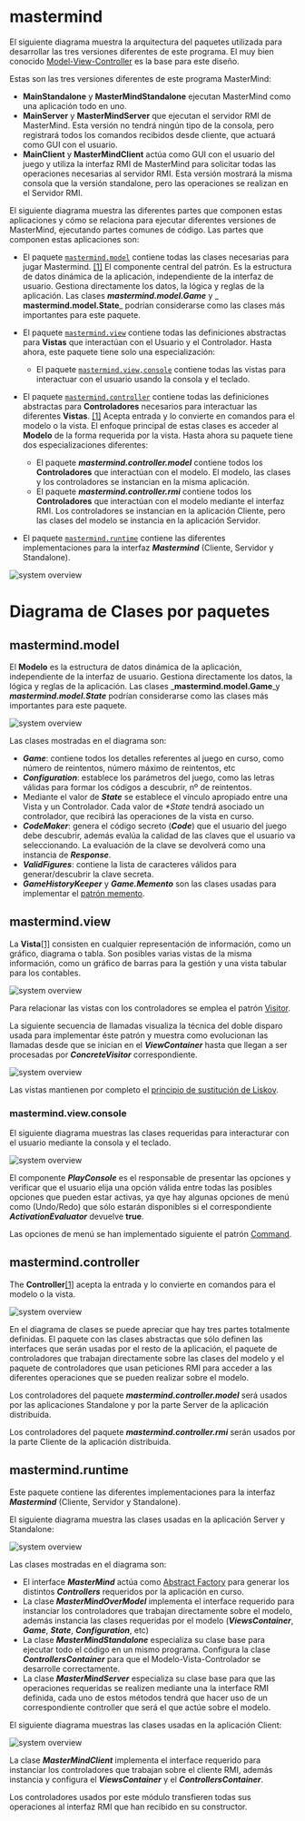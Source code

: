 # mastermind

El siguiente diagrama muestra la arquitectura del paquetes utilizada para desarrollar las tres versiones diferentes de este programa. El
muy bien conocido [Model-View-Controller](https://en.wikipedia.org/wiki/Model%E2%80%93view%E2%80%93controller) es la
base para este diseño.

Estas son las tres versiones diferentes de este programa MasterMind:
* **MainStandalone** y **MasterMindStandalone** ejecutan MasterMind como una aplicación todo en uno.
* **MainServer** y **MasterMindServer** que ejecutan el servidor RMI de MasterMind. Esta versión no tendrá ningún tipo 
  de la consola, pero registrará todos los comandos recibidos desde cliente, que actuará como GUI con el usuario.
* **MainClient** y **MasterMindClient** actúa como GUI con el usuario del juego y utiliza la interfaz RMI de MasterMind 
  para solicitar todas las operaciones necesarias al servidor RMI. Esta versión mostrará la misma consola que la versión 
  standalone, pero las operaciones se realizan en el Servidor RMI.

El siguiente diagrama muestra las diferentes partes que componen estas aplicaciones y cómo se relaciona para ejecutar 
diferentes versiones de MasterMind, ejecutando partes comunes de código. Las partes que componen estas aplicaciones son:

* El paquete [`mastermind.model`](#mastermindmodel) contiene todas las clases necesarias para jugar Mastermind. [[1]](https://en.wikipedia.org/wiki/Model%E2%80%93view%E2%80%93controller)
  El componente central del patrón. Es la estructura de datos dinámica de la aplicación, independiente de la interfaz 
  de usuario. Gestiona directamente los datos, la lógica y reglas de la aplicación. Las clases _**mastermind.model.Game**_
  y _ **mastermind.model.State**_ podrían considerarse como las clases más importantes para este paquete.

* El paquete [`mastermind.view`](#mastermindview) contiene todas las definiciones abstractas para **Vistas** que interactúan con el Usuario
  y el Controlador.  Hasta ahora, este paquete tiene solo una especialización:
  * El paquete [`mastermind.view,console`](#mastermindviewconsole) contiene todas las vistas para interactuar con el usuario usando la consola y el teclado.

* El paquete [`mastermind.controller`](#mastermindcontroller)  contiene todas las definiciones abstractas para **Controladores** necesarios para interactuar
  las diferentes **Vistas**. [[1]](https://en.wikipedia.org/wiki/Model%E2%80%93view%E2%80%93controller) Acepta entrada y
  lo convierte en comandos para el modelo o la vista. El enfoque principal de estas clases es acceder al **Modelo** de la 
  forma requerida por la vista. Hasta ahora su paquete tiene dos especializaciones diferentes:
  * El paquete _**mastermind.controller.model**_ contiene todos los **Controladores** que interactúan con el modelo. El modelo,
    las clases y los controladores se instancian en la misma aplicación.
  * El paquete _**mastermind.controller.rmi**_ contiene todos los **Controladores** que interactúan con el modelo mediante el
    interfaz RMI. Los controladores se instancian en la aplicación Cliente, pero las clases del modelo se instancia en la
    aplicación Servidor.

* El paquete [`mastermind.runtime`](#mastermindruntime) contiene las diferentes implementaciones para la interfaz _**Mastermind**_ (Cliente, Servidor y Standalone).
 
![system overview](http://www.plantuml.com/plantuml/proxy?cache=no&src=https://raw.githubusercontent.com/ciscoruiz/mastermind/distributed/doc/arquitectura.puml)

# Diagrama de Clases por paquetes

## mastermind.model

El **Modelo** es la estructura de datos dinámica de la aplicación, independiente de la interfaz de usuario. Gestiona 
directamente los datos, la lógica y reglas de la aplicación. Las clases _**mastermind.model.Game**_y _**mastermind.model.State**_ 
podrían considerarse como las clases más importantes para este paquete.

![system overview](http://www.plantuml.com/plantuml/proxy?cache=no&src=https://raw.githubusercontent.com/ciscoruiz/mastermind/distributed/doc/mastermind.model.puml)

Las clases mostradas en el diagrama son:
* _**Game**_: contiene todos los detalles referentes al juego en curso, como número de reintentos, número máximo de reintentos, etc
* _**Configuration**_: establece los parámetros del juego, como las letras válidas para formar los códigos a descubrir, nº de reintentos.
* Mediante el valor de _**State**_ se establece el vínculo apropiado entre una Vista y un Controlador. Cada valor de _**State*_ tendrá asociado
un controlador, que recibirá las operaciones de la vista en curso.
* _**CodeMaker**_: genera el código secreto (_**Code**_) que el usuario del juego debe descubrir, además evalúa la calidad de las claves
que el usuario va seleccionando. La evaluación de la clave se devolverá como una instancia de _**Response**_.
* _**ValidFigures**_: contiene la lista de caracteres válidos para generar/descubrir la clave secreta.   
* _**GameHistoryKeeper**_ y _**Game.Memento**_ son las clases usadas para implementar el [patrón memento](https://en.wikipedia.org/wiki/Memento_pattern).

## mastermind.view

La **Vista**[[1]](https://en.wikipedia.org/wiki/Model%E2%80%93view%E2%80%93controller) consisten en cualquier representación 
de información, como un gráfico, diagrama o tabla. Son posibles varias vistas de la misma información, como un gráfico de 
barras para la gestión y una vista tabular para los contables. 

![system overview](http://www.plantuml.com/plantuml/proxy?cache=no&src=https://raw.githubusercontent.com/ciscoruiz/mastermind/distributed/doc/mastermind.view.puml)

Para relacionar las vistas con los controladores se emplea el patrón [Visitor](https://en.wikipedia.org/wiki/Visitor_pattern). 

La siguiente secuencia de llamadas visualiza la técnica del doble disparo usada para implementar éste patrón y muestra 
como evolucionan las llamadas desde que se inician en el _**ViewContainer**_ hasta que llegan a ser procesadas por _**ConcreteVisitor**_ correspondiente.

![system overview](http://www.plantuml.com/plantuml/proxy?cache=no&src=https://raw.githubusercontent.com/ciscoruiz/mastermind/distributed/doc/mastermind.visitor.puml)

Las vistas mantienen por completo el [principio de sustitución de Liskov](https://en.wikipedia.org/wiki/Liskov_substitution_principle).

### mastermind.view.console

El siguiente diagrama muestras las clases requeridas para interacturar con el usuario mediante la consola y el teclado.

![system overview](http://www.plantuml.com/plantuml/proxy?cache=no&src=https://raw.githubusercontent.com/ciscoruiz/mastermind/distributed/doc/mastermind.view.menu.puml)

El componente _**PlayConsole**_ es el responsable de presentar las opciones y verificar que el usuario elija una opción 
válida entre todas las posibles opciones que pueden estar activas, ya qye hay algunas opciones de menú como (Undo/Redo) 
que sólo estarán disponibles si el correspondiente _**ActivationEvaluator**_ devuelve **true**.

Las opciones de menú se han implementado siguiente el patrón [Command](https://en.wikipedia.org/wiki/Command_pattern).


## mastermind.controller

The **Controller**[[1]](https://en.wikipedia.org/wiki/Model%E2%80%93view%E2%80%93controller) acepta la entrada y lo convierte 
en comandos para el modelo o la vista.

![system overview](http://www.plantuml.com/plantuml/proxy?cache=no&src=https://raw.githubusercontent.com/ciscoruiz/mastermind/distributed/doc/mastermind.controller.puml)

En el diagrama de clases se puede apreciar que hay tres partes totalmente definidas. El paquete con las clases abstractas 
que sólo definen las interfaces que serán usadas por el resto de la aplicación, el paquete de controladores que trabajan
directamente sobre las clases del modelo y el paquete de controladores que usan peticiones RMI para acceder a las diferentes
operaciones que se pueden realizar sobre el modelo.

Los controladores del paquete _**mastermind.controller.model**_ será usados por las aplicaciones Standalone y por la 
parte Server de la aplicación distribuida. 

Los controladores del paquete _**mastermind.controller.rmi**_ serán usados por la parte Cliente de la aplicación distribuida.

## mastermind.runtime

Este paquete contiene las diferentes implementaciones para la interfaz _**Mastermind**_ (Cliente, Servidor y Standalone).

El siguiente diagrama muestra las clases usadas en la aplicación Server y Standalone:

![system overview](http://www.plantuml.com/plantuml/proxy?cache=no&src=https://raw.githubusercontent.com/ciscoruiz/mastermind/distributed/doc/mastermind.runtime.overmodel.puml)

Las clases mostradas en el diagrama son:
* El interface _**MasterMind**_ actúa como [Abstract Factory](https://en.wikipedia.org/wiki/Abstract_factory_pattern#:~:text=The%20abstract%20factory%20pattern%20provides,without%20specifying%20their%20concrete%20classes.)
  para generar los distintos _**Controllers**_ requeridos por la aplicación en curso.
* La clase _**MasterMindOverModel**_ implementa el interface requerido para instanciar los controladores que trabajan directamente
sobre el modelo, además instancia las clases requeridas por el modelo (_**ViewsContainer**_, _**Game**_, _**State**_, _**Configuration**_, etc)
* La clase _**MasterMindStandalone**_ especializa su clase base para ejecutar todo el código en un mismo programa. Configura la
clase _**ControllersContainer**_ para que el Modelo-Vista-Controlador se desarrolle correctamente.
* La clase _**MasterMindServer**_ especializa su clase base para que las operaciones requeridas se realizen mediante una 
  la interface RMI definida, cada uno de estos métodos tendrá que hacer uso de un correspondiente controller que será 
  el que actúe sobre el modelo.
  
  
El siguiente diagrama muestras las clases usadas en la aplicación Client:

![system overview](http://www.plantuml.com/plantuml/proxy?cache=no&src=https://raw.githubusercontent.com/ciscoruiz/mastermind/distributed/doc/mastermind.runtime.client.puml)

La clase _**MasterMindClient**_ implementa el interface requerido para instanciar los controladores que trabajan sobre
el cliente RMI, además instancia y configura el _**ViewsContainer**_ y el _**ControllersContainer**_.
  
Los controladores usados por este módulo transfieren todas sus operaciones al interfaz RMI que han recibido en su constructor.